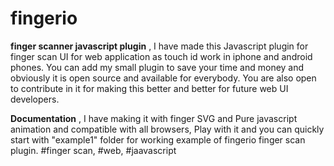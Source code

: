 # fingerio
 **finger scanner javascript plugin** , I have made this Javascript plugin for finger scan UI for web application as touch id work in iphone and android phones.  You can add my small plugin to save your time and money and obviously it is open source and available for everybody. You are also open to contribute in it for making this better and better for future web UI developers.

 **Documentation** , I have making it with finger SVG and Pure javascript animation and compatible with all browsers, Play with it and you can quickly start with "example1" folder for working example of fingerio finger scan plugin. #finger scan, #web, #jaavascript  
